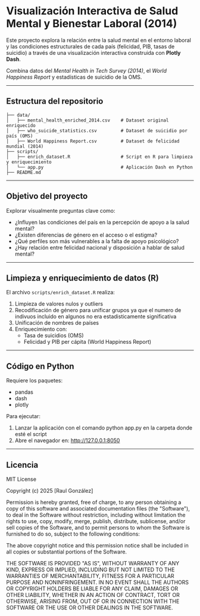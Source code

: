 # Visualización Interactiva de Salud Mental y Bienestar Laboral (2014)

Este proyecto explora la relación entre la salud mental en el entorno laboral y las condiciones estructurales de cada país (felicidad, PIB, tasas de suicidio) a través de una visualización interactiva construida con **Plotly Dash**.

Combina datos del *Mental Health in Tech Survey (2014)*, el *World Happiness Report* y estadísticas de suicidio de la OMS.

---

## Estructura del repositorio
```
├── data/
│   ├── mental_health_enriched_2014.csv    # Dataset original enriquecido
│   ├── who_suicide_statistics.csv         # Dataset de suicidio por país (OMS)
│   ├── World Happiness Report.csv         # Dataset de felicidad mundial (2014)
├── scripts/
│   ├── enrich_dataset.R                   # Script en R para limpieza y enriquecimiento
│   └── app.py                             # Aplicación Dash en Python
├── README.md
```
---

## Objetivo del proyecto

Explorar visualmente preguntas clave como:

- ¿Influyen las condiciones del país en la percepción de apoyo a la salud mental?
- ¿Existen diferencias de género en el acceso o el estigma?
- ¿Qué perfiles son más vulnerables a la falta de apoyo psicológico?
- ¿Hay relación entre felicidad nacional y disposición a hablar de salud mental?

---

## Limpieza y enriquecimiento de datos (R)

El archivo `scripts/enrich_dataset.R` realiza:

1. Limpieza de valores nulos y outliers
2. Recodificación de género para unificar grupos ya que el numero de indivuos incluido en algunos no era estadisticamente significativa
3. Unificación de nombres de países
4. Enriquecimiento con:
   - Tasa de suicidios (OMS)
   - Felicidad y PIB per cápita (World Happiness Report)

---
     
## Código en Python

Requiere los paquetes:
- pandas
- dash
- plotly

Para ejecutar:
1. Lanzar la aplicación con el comando python app.py en la carpeta donde esté el script
2. Abre el navegador en: http://127.0.0.1:8050

---

## Licencia

MIT License

Copyright (c) 2025 [Raul González]

Permission is hereby granted, free of charge, to any person obtaining a copy
of this software and associated documentation files (the "Software"), to deal
in the Software without restriction, including without limitation the rights
to use, copy, modify, merge, publish, distribute, sublicense, and/or sell
copies of the Software, and to permit persons to whom the Software is
furnished to do so, subject to the following conditions:

The above copyright notice and this permission notice shall be included in all
copies or substantial portions of the Software.

THE SOFTWARE IS PROVIDED "AS IS", WITHOUT WARRANTY OF ANY KIND, EXPRESS OR
IMPLIED, INCLUDING BUT NOT LIMITED TO THE WARRANTIES OF MERCHANTABILITY,
FITNESS FOR A PARTICULAR PURPOSE AND NONINFRINGEMENT. IN NO EVENT SHALL THE
AUTHORS OR COPYRIGHT HOLDERS BE LIABLE FOR ANY CLAIM, DAMAGES OR OTHER
LIABILITY, WHETHER IN AN ACTION OF CONTRACT, TORT OR OTHERWISE, ARISING FROM,
OUT OF OR IN CONNECTION WITH THE SOFTWARE OR THE USE OR OTHER DEALINGS IN THE
SOFTWARE.
